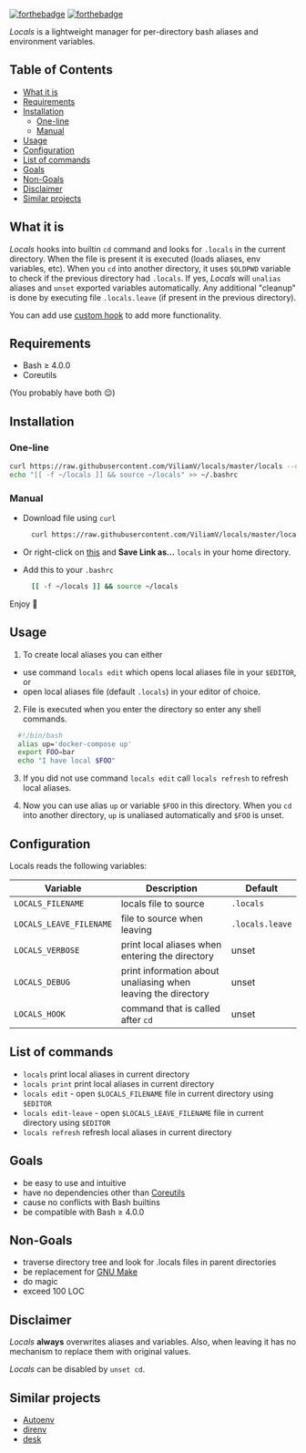 [![forthebadge](https://forthebadge.com/images/badges/built-by-developers.svg)](https://forthebadge.com)
[![forthebadge](https://forthebadge.com/images/badges/check-it-out.svg)](https://forthebadge.com)

*Locals* is a lightweight manager for per-directory bash aliases and environment variables.

## Table of Contents
- [What it is](#what-it-is)
- [Requirements](#requirements)
- [Installation](#installation)
  - [One-line](#one-line)
  - [Manual](#manual)
- [Usage](#usage)
- [Configuration](#configuration)
- [List of commands](#list-of-commands)
- [Goals](#goals)
- [Non-Goals](#non-goals)
- [Disclaimer](#disclaimer)
- [Similar projects](#similar-projects)

## What it is
*Locals* hooks into builtin `cd` command and looks for `.locals` in the current directory.
When the file is present it is executed (loads aliases, env variables, etc).
When you `cd` into another directory, it uses `$OLDPWD` variable to check if the previous directory had `.locals`.
If yes, *Locals* will `unalias` aliases and `unset` exported variables automatically.
Any additional "cleanup" is done by executing file `.locals.leave` (if present in the previous directory).

You can add use [custom hook](#Configuration) to add more functionality.

## Requirements
- Bash ≥ 4.0.0
- Coreutils

(You probably have both :relieved:)

## Installation
### One-line
  ```sh
  curl https://raw.githubusercontent.com/ViliamV/locals/master/locals --output ~/locals && \
  echo "[[ -f ~/locals ]] && source ~/locals" >> ~/.bashrc
  ```
### Manual
- Download file using `curl`
  ```sh
    curl https://raw.githubusercontent.com/ViliamV/locals/master/locals --output ~/locals
  ```
- Or right-click on [this](https://raw.githubusercontent.com/ViliamV/locals/master/locals) and **Save Link as...** `locals` in your home directory.

- Add this to your `.bashrc`
  ```sh
    [[ -f ~/locals ]] && source ~/locals
  ```

Enjoy :tada:

## Usage
1. To create local aliases you can either
  - use command `locals edit` which opens local aliases file in your `$EDITOR`, or
  - open local aliases file (default `.locals`) in your editor of choice.

2. File is executed when you enter the directory so enter any shell commands.
  ```sh
    #!/bin/bash
    alias up='docker-compose up'
    export FOO=bar
    echo "I have local $FOO"
  ```

3. If you did not use command `locals edit` call `locals refresh` to refresh local aliases.

4. Now you can use alias `up` or variable `$FOO` in this directory.
When you `cd` into another directory, `up` is unaliased automatically and `$FOO` is unset.

## Configuration
Locals reads the following variables:

| Variable                | Description                                                   | Default         |
| ----------------------- | ------------------------------------------------------------- | --------------- |
| `LOCALS_FILENAME`       | locals file to source                                         | `.locals`       |
| `LOCALS_LEAVE_FILENAME` | file to source when leaving                                   | `.locals.leave` |
| `LOCALS_VERBOSE`        | print local aliases when entering the directory               | unset           |
| `LOCALS_DEBUG`          | print information about unaliasing when leaving the directory | unset           |
| `LOCALS_HOOK`           | command that is called after `cd`                             | unset           |

## List of commands
- `locals` print local aliases in current directory
- `locals print` print local aliases in current directory
- `locals edit` - open `$LOCALS_FILENAME` file in current directory using `$EDITOR`
- `locals edit-leave` - open `$LOCALS_LEAVE_FILENAME` file in current directory using `$EDITOR`
- `locals refresh` refresh local aliases in current directory

## Goals
- be easy to use and intuitive
- have no dependencies other than [Coreutils](https://www.gnu.org/software/coreutils/)
- cause no conflicts with Bash builtins
- be compatible with Bash ≥ 4.0.0

## Non-Goals
- traverse directory tree and look for .locals files in parent directories
- be replacement for [GNU Make](https://www.gnu.org/software/make/)
- do magic
- exceed 100 LOC

## Disclaimer
*Locals* **always** overwrites aliases and variables.
Also, when leaving it has no mechanism to replace them with original values.

*Locals* can be disabled by `unset cd`.

## Similar projects
- [Autoenv](https://github.com/inishchith/autoenv)
- [direnv](https://direnv.net/)
- [desk](https://github.com/jamesob/desk)
